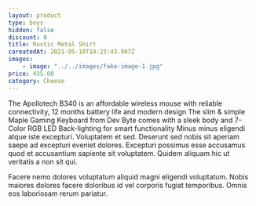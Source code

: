 ```yaml
---
layout: product
type: boys
hidden: false
discount: 0
title: Rustic Metal Shirt
careatedAt: 2021-05-10T19:23:43.907Z
images:
    - image: "../../images/fake-image-1.jpg"
price: 435.00
category: Cheese
---
```

The Apollotech B340 is an affordable wireless mouse with reliable connectivity, 12 months battery life and modern design
The slim & simple Maple Gaming Keyboard from Dev Byte comes with a sleek body and 7- Color RGB LED Back-lighting for smart functionality
Minus minus eligendi atque iste excepturi. Voluptatem et sed. Deserunt sed nobis sit aperiam saepe ad excepturi eveniet dolores. Excepturi possimus esse accusamus quod et accusantium sapiente sit voluptatem. Quidem aliquam hic ut veritatis a non sit qui.
 Facere nemo dolores voluptatum aliquid magni eligendi voluptatum. Nobis maiores dolores facere doloribus id vel corporis fugiat temporibus. Omnis eos laboriosam rerum pariatur.
